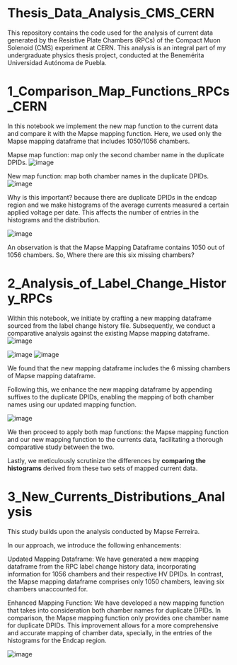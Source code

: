 # Thesis_Data_Analysis_CMS_CERN
This repository contains the code used for the analysis of current data generated by the Resistive Plate Chambers (RPCs) of the Compact Muon Solenoid (CMS) experiment at CERN. This analysis is an integral part of my undergraduate physics thesis project, conducted at the Benemérita Universidad Autónoma de Puebla.


# 1_Comparison_Map_Functions_RPCs_CERN
In this notebook we implement the new map function to the current data and compare it with the Mapse mapping function. Here, we used only the Mapse mapping dataframe that includes 1050/1056 chambers.

Mapse map function: map only the second chamber name in the duplicate DPIDs.
![image](https://github.com/LazaroR-u/Thesis_Data_Analysis_CMS_CERN/assets/80428982/d1875462-8d9d-4f2a-93c5-e08d98144140)



New map function: map both chamber names in the duplicate DPIDs. 
![image](https://github.com/LazaroR-u/Thesis_Data_Analysis_CMS_CERN/assets/80428982/50ecdfef-d1f6-4900-9fb4-d6576d193643)


Why is this important? because there are duplicate DPIDs in the endcap region and we make histograms of the average currents measured a certain applied voltage per date. This affects the number of entries in the histograms and the distribution. 


![image](https://github.com/LazaroR-u/Thesis_Data_Analysis_CMS_CERN/assets/80428982/a2a6b98a-75ec-479c-bb75-dc510cb25fe2)

An observation is that the Mapse Mapping Dataframe contains 1050 out of 1056 chambers. So, Where there are this six missing chambers? 

# 2_Analysis_of_Label_Change_History_RPCs
Within this notebook, we initiate by crafting a new mapping dataframe sourced from the label change history file. Subsequently, we conduct a comparative analysis against the existing Mapse mapping dataframe.
![image](https://github.com/LazaroR-u/Thesis_Data_Analysis_CMS_CERN/assets/80428982/a252d44a-cb36-4cef-bef6-428c6ae51686)

![image](https://github.com/LazaroR-u/Thesis_Data_Analysis_CMS_CERN/assets/80428982/b88bca34-ff04-4bbe-9e66-c0468a10b584)
![image](https://github.com/LazaroR-u/Thesis_Data_Analysis_CMS_CERN/assets/80428982/0c04a4ba-66bb-4fd0-8569-577314328601)


We found that the new mapping dataframe includes the 6 missing chambers of Mapse mapping dataframe. 


Following this, we enhance the new mapping dataframe by appending suffixes to the duplicate DPIDs, enabling the mapping of both chamber names using our updated mapping function.

![image](https://github.com/LazaroR-u/Thesis_Data_Analysis_CMS_CERN/assets/80428982/e771f357-c152-4cf0-8182-3a4644f1f3cb)

We then proceed to apply both map functions: the Mapse mapping function and our new mapping function to the currents data, facilitating a thorough comparative study between the two.


Lastly, we meticulously scrutinize the differences by **comparing the histograms** derived from these two sets of mapped current data.


# 3_New_Currents_Distributions_Analysis

This study builds upon the analysis conducted by Mapse Ferreira.

In our approach, we introduce the following enhancements:

Updated Mapping Dataframe: We have generated a new mapping dataframe from the RPC label change history data, incorporating information for 1056 chambers and their respective HV DPIDs. In contrast, the Mapse mapping dataframe comprises only 1050 chambers, leaving six chambers unaccounted for.

Enhanced Mapping Function: We have developed a new mapping function that takes into consideration both chamber names for duplicate DPIDs. In comparison, the Mapse mapping function only provides one chamber name for duplicate DPIDs. This improvement allows for a more comprehensive and accurate mapping of chamber data, specially, in the entries of the histograms for the Endcap region.

![image](https://github.com/LazaroR-u/Thesis_Data_Analysis_CMS_CERN/assets/80428982/587b3f49-c714-4a76-bcd5-f77768ec409d)


